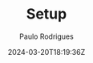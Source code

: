 ---
weight: 200
title: "Setup"
icon: "rocket_launch"
date: "2024-03-20T18:19:36Z"
lastmod: "2024-04-20T18:19:36Z"
description: "A quick start guide to get started in Lotus Doc and how this page was made"
draft: false 
toc: true
tags: ["Beginners"]
author: "Paulo Rodrigues"
---